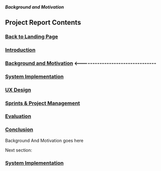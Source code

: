 ##### Background and Motivation

## Project Report Contents

###  [Back to Landing Page](../README.md)

###  [Introduction](Introduction.md) 

### [Background and Motivation](BackgroundAndMotivation.md) <--------------------------------

### [System Implementation](SystemImplementation.md)

### [UX Design](UXDesign.md)

### [Sprints & Project Management](SprintsAndProjectManagements.md)

### [Evaluation](Evaluation.md)

### [Conclusion](Conclusion.md)

Background And Motivation goes here

Next section:

### [System Implementation](SystemImplementation.md)
